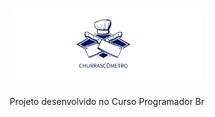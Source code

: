 <h1 align="center">
   <img src="./public/logo.png" alt="Churrascometro" width="300"/>
</h1>
<div align="center">
   Projeto desenvolvido no Curso Programador Br
</div>

